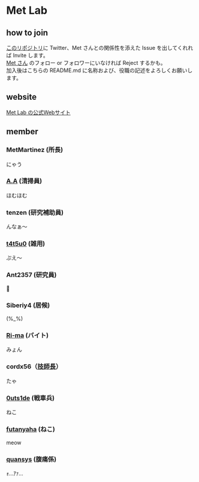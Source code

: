 # Met Lab

## how to join

[このリポジトリ](https://github.com/MetLaboratory/member)に Twitter、Met さんとの関係性を添えた Issue を出してくれれば Invite します。   
[Met さん](https://twitter.com/ZQ875328) のフォロー or フォロワーにいなければ Reject するかも。  
加入後はこちらの README.md に名称および、役職の記述をよろしくお願いします。

## website
[Met Lab の公式Webサイト](https://metlaboratory.github.io/met-site/ "Met Lab")

## member

### MetMartinez (所長)
にゃう

### [A.A](https://twitter.com/fapo667) (清掃員)
ほむほむ  

### tenzen (研究補助員)
んなぁ〜

### [t4t5u0](https://twitter.com/i4mwh4ti4m) (雑用)
ぷえ〜

### Ant2357 (研究員)
:ant:

### Siberiy4 (居候)
(%_%)

### [Ri-ma](https://twitter.com/strimuer213p) (バイト)
みょん

### cordx56（[技師長](https://twitter.com/ZQ875328/status/1499726580788375555)）
たゃ

### [0uts1de](https://twitter.com/0uts1de_c) (戦車兵)
ねこ

### [futanyaha](https://twitter.com/futanyaha) (ねこ)
meow

### [quansys](https://twitter.com/colo_num) (腹痛係)
ｫ…ｱｧ…
